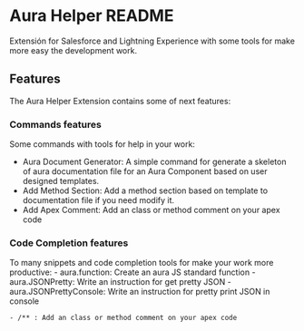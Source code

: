 # Aura Helper README

Extensión for Salesforce and Lightning Experience with some tools for make more easy the development work.

## Features

The Aura Helper Extension contains some of next features:

### Commands features
Some commands with tools for help in your work:

- Aura Document Generator: A simple command for generate a skeleton of aura documentation file for an Aura Component based on user designed templates.
- Add Method Section: Add a method section based on template to documentation file if you need modify it.
- Add Apex Comment: Add an class or method comment on your apex code

### Code Completion features

To many snippets and code completion tools for make your work more productive:
    - aura.function: Create an aura JS standard function
    - aura.JSONPretty: Write an instruction for get pretty JSON
    - aura.JSONPrettyConsole: Write an instruction for pretty print JSON in console
    
    - /** : Add an class or method comment on your apex code

<!-- \!\[feature X\]\(images/feature-x.png\) 

> Tip: Many popular extensions utilize animations. This is an excellent way to show off your extension! We recommend short, focused animations that are easy to follow.

## Requirements

If you have any requirements or dependencies, add a section describing those and how to install and configure them.

## Extension Settings

Include if your extension adds any VS Code settings through the `contributes.configuration` extension point.

For example:

This extension contributes the following settings:

* `myExtension.enable`: enable/disable this extension
* `myExtension.thing`: set to `blah` to do something

## Known Issues

Calling out known issues can help limit users opening duplicate issues against your extension.

## Release Notes

Users appreciate release notes as you update your extension.

### 1.0.0

Initial release of ...

### 1.0.1

Fixed issue #.

### 1.1.0

Added features X, Y, and Z.

-----------------------------------------------------------------------------------------------------------

## Working with Markdown

**Note:** You can author your README using Visual Studio Code.  Here are some useful editor keyboard shortcuts:

* Split the editor (`Cmd+\` on macOS or `Ctrl+\` on Windows and Linux)
* Toggle preview (`Shift+CMD+V` on macOS or `Shift+Ctrl+V` on Windows and Linux)
* Press `Ctrl+Space` (Windows, Linux) or `Cmd+Space` (macOS) to see a list of Markdown snippets

### For more information

* [Visual Studio Code's Markdown Support](http://code.visualstudio.com/docs/languages/markdown)
* [Markdown Syntax Reference](https://help.github.com/articles/markdown-basics/)

**Enjoy!**-->
